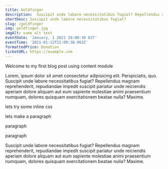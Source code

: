 ```yaml
---
title: Goldfinger
description:  Suscipit unde labore necessitatibus fugiat? Repellendus magnam reprehenderit, repudiandae impedit suscipit pariatur unde reiciendis aperiam dolore aliquam aut eum sapiente molestiae animi praesentium numquam, dolores quisquam exercitationem beatae nulla? Maxime.
shortDesc: Suscipit unde labore necessitatibus fugiat?
slug: /goldfinger
img: goldfinger.jpg
imgAlt: some alt text
eventDate: 'January, 1 2021 19:00:30 EST'
eventTime: '2021-01-12T21:09:38.963Z'
formattedPrice: Donation
ticketURL: https://example.com
---
```


Welcome to my first blog post using content module

Lorem, ipsum dolor sit amet consectetur adipisicing elit. Perspiciatis, quo. Suscipit unde labore necessitatibus fugiat? Repellendus magnam reprehenderit, repudiandae impedit suscipit pariatur unde reiciendis aperiam dolore aliquam aut eum sapiente molestiae animi praesentium numquam, dolores quisquam exercitationem beatae nulla? Maxime.


<p class="prose-lg border-gray-300  border-4 p-4 text-red-600 overflow-visible">
  lets try some inline css
</p>


lets make a paragraph



paragraph   

paragraph  





Suscipit unde labore necessitatibus fugiat? Repellendus magnam reprehenderit, repudiandae impedit suscipit pariatur unde reiciendis aperiam dolore aliquam aut eum sapiente molestiae animi praesentium numquam, dolores quisquam exercitationem beatae nulla? Maxime.
